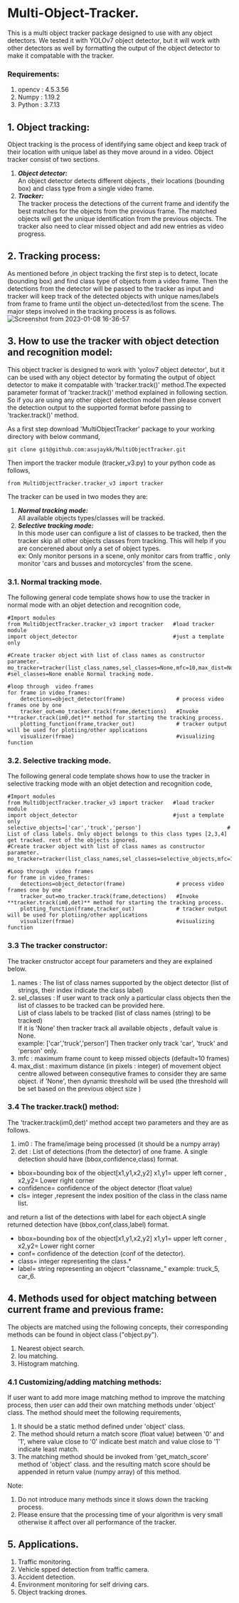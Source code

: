 # Multi-Object-Tracker.
This is a multi object tracker package designed to use with any object detectors. We tested it with YOLOv7 object detector, but it will work with other detectors as well by formatting the output of the object detector to make it compatable with the tracker.

### Requirements:
1. opencv : 4.5.3.56 
2. Numpy  : 1.19.2 
3. Python  : 3.7.13 

## 1. Object tracking:
Object tracking is the process of identifying same object and keep track of their location with unique label as they move around in a video. Object tracker consist of two sections.
1. ***Object detector:***  
An object detector detects different objects , their locations (bounding box) and class type from a single video frame.
2. ***Tracker:***  
The tracker process the detections of the current frame and  identify the best matches for the objects from the previous frame. The matched objects will get the unique identification from the previous objects. The tracker also need to clear missed object and add new entries as video progress. 

## 2. Tracking process:
As mentioned before ,in object tracking the first step is to detect, locate (bounding box) and find class type of objects from a video frame. Then the detections from the detector will be  passed to the tracker as input and tracker will keep track of the detected objects with unique names/labels from frame to frame until the object un-detected/lost from the scene. The major steps involved in the tracking process is as follows. 
![Screenshot from 2023-01-08 16-36-57](https://user-images.githubusercontent.com/78997596/211193456-bf8bf9f8-c8ec-416d-aa93-5871e931103f.png)


## 3. How to use the tracker with object detection and recognition model:
This object tracker is designed to work with 'yolov7 object detector', but it can be used with any object detector by formating the output of object detector to make it compatable with 'tracker.track()' method.The expected parameter format of 'tracker.track()' method explained in following section. So if you are using any other object detection model then please convert the detection output to the supported format before passing to 'tracker.track()' method.

As a first step download 'MultiObjectTracker' package to your working directory with below command,
```
git clone git@github.com:asujaykk/MultiObjectTracker.git
```
Then import the tracker module (tracker_v3.py) to your python code as follows,

```
from MultiObjectTracker.tracker_v3 import tracker 
```

The tracker can be used in two modes they are:
1. ***Normal tracking mode:***   
   All available objects types/classes will be tracked.
2. ***Selective tracking mode:***  
   In this mode user can configure a list of classes to be tracked, then the tracker skip all other objects classes from tracking. This will help if you are concerened about only a set of object types.  
   ex: Only monitor persons in a scene, only monitor cars from traffic , only monitor 'cars and busses and motorcycles' from the scene.

### 3.1. Normal tracking mode. 
The following general code template shows how to use the tracker in normal mode with an objet detection and recognition code,

   ```
   #Import modules
   from MultiObjectTracker.tracker_v3 import tracker   #load tracker module 
   import object_detector                              #just a template only
 
   #Create tracker object with list of class names as constructor parameter. 
   mo_tracker=tracker(list_class_names,sel_classes=None,mfc=10,max_dist=None)  #sel_classes=None enable Normal tracking mode.
       
   #loop through  video frames
   for frame in video_frames:
       detections=object_detector(frame)                # process video frames one by one
       tracker_out=mo_tracker.track(frame,detections)   #Invoke **tracker.track(im0,det)** method for starting the tracking process.
       plotting_function(frame,tracker_out)             # tracker output will be used for plotiing/other applications
       visualizer(frmae)                                #visualizing function
   ```
   
### 3.2. Selective tracking mode. 
The following general code template shows how to use the tracker in selective tracking mode with an objet detection and recognition code,

   ```
   #Import modules
   from MultiObjectTracker.tracker_v3 import tracker   #load tracker module 
   import object_detector                              #just a template only
   selective_objects=['car','truck','person']                           # List of class labels. Only object belongs to this class types [2,3,4] get tracked. rest of the objects ignored.
   #Create tracker object with list of class names as constructor parameter. 
   mo_tracker=tracker(list_class_names,sel_classes=selective_objects,mfc=10,max_dist=None)
       
   #Loop through  video frames
   for frame in video_frames:
       detections=object_detector(frame)                # process video frames one by one
       tracker_out=mo_tracker.track(frame,detections)   #Invoke **tracker.track(im0,det)** method for starting the tracking process.
       plotting_function(frame,tracker_out)             # tracker output will be used for plotiing/other applications
       visualizer(frmae)                                #visualizing function
   ``` 
   
### 3.3 The tracker constructor:
The tracker cnstructor accept four parameters and they are explained below.   
   1. names       : The list of class names supported by the object detector (list of strings, their index indicate the class label)        
   2. sel_classes    : If user want to track only a particular class objects then the list of classes to be tracked can be provided here.   
      List of class labels to be tracked (list of class names (string) to be tracked)   
      If it is 'None' then tracker track all available objects , default value is None.         
      example: ['car','truck','person'] Then tracker only track 'car', 'truck' and 'person' only.              
   3. mfc         : maximum frame count to keep missed objects (default=10 frames)
   4. max_dist    : maximum distance (in pixels : integer) of movement object centre allowed between consequtive frames to consider they are same object.
      if 'None', then dynamic threshold will be used (the threshold will be set based on the previous object size )
      
### 3.4 The tracker.track() method:
The 'tracker.track(im0,det)' method accept two parameters and they are as follows.  
   1. im0 : The frame/image being processed (it should be a numpy array)  
   2. det : List of detections (from the detector) of one frame. 
   A single detection should have (bbox,confidence,class) format.              
   * bbox=bounding box of the object[x1,y1,x2,y2]   x1,y1= upper left corner , x2,y2= Lower right corner  
   * confidence= confidence of the object detector (float value)  
   * cls= integer ,represent the index position of the class in the class name list.

 and return a list of the detections with label for each object.A single returned detection have (bbox,conf,class,label) format.  
   * bbox=bounding box of the object[x1,y1,x2,y2]  x1,y1= upper left corner , x2,y2= Lower right corner 
   * conf= confidence of the detection (conf of the detector).
   * class= integer representing the class.*
   * label= string representing an objecrt "classname_<id>"   example: truck_5, car_6.

## 4. Methods used for object matching between current frame and previous frame:
The objects are matched using the following concepts, their corresponding methods can be found in object class ("object.py").
1. Nearest object search.
2. Iou matching.
3. Histogram matching.

### 4.1 Customizing/adding matching methods:
If user want to add more image matching method to improve the matching process, then user can add their own matching methods under 'object' class.
The method should meet the following requirements,
1. It should be a static method defined under 'object' class.
2. The method should return a match score (float value) between '0' and '1', where value close to '0' indicate best match and value close to '1' indicate least match.
3. The matching method should be invoked from 'get_match_score' method of 'object' class. and the resulting match score should be appended in return value (numpy array) of this method.

Note: 
1. Do not introduce many methods since it slows down the tracking process. 
2. Please ensure that the processing time of your algorithm is very small otherwise it affect over all performance of the tracker.

## 5. Applications.
1. Traffic monitoring.
2. Vehicle spped detection from traffic camera.
3. Accident detection.
4. Environment monitoring for self driving cars.
5. Object tracking drones.


         
         
